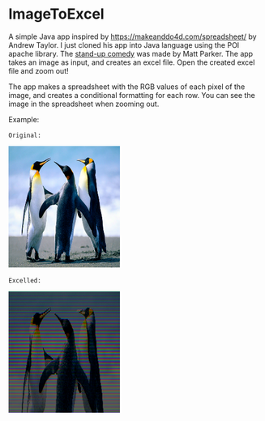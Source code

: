 # ImageToExcel
A simple Java app inspired by https://makeanddo4d.com/spreadsheet/ by Andrew Taylor.  I just cloned his app into Java language using the POI apache library. The [stand-up comedy](https://www.youtube.com/watch?v=UBX2QQHlQ_I) was made by Matt Parker. The app takes an image as input, and creates an excel file. Open the created excel file and zoom out!

The app makes a spreadsheet with the RGB values of each pixel of the image, and creates a conditional formatting for each row. You can see the image in the spreadsheet when zooming out.


Example:

    Original:
<p>
    <img src="https://github.com/Shico2o0o/ImageToExcel/blob/master/example/Penguins.jpg" width="220" height="240" />
</p>

    Excelled:
<p>
    <img src="https://github.com/Shico2o0o/ImageToExcel/blob/master/example/ExcelledPenguins.PNG" width="220" height="240" />
</p>
